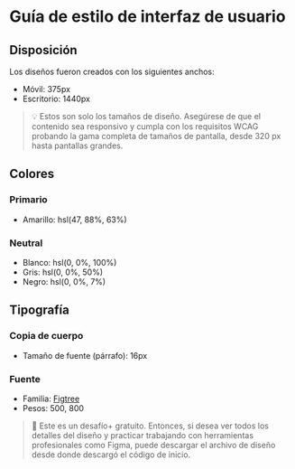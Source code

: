 # Guía de estilo de interfaz de usuario

## Disposición

Los diseños fueron creados con los siguientes anchos:

- Móvil: 375px
- Escritorio: 1440px

> 💡 Estos son solo los tamaños de diseño. Asegúrese de que el contenido sea responsivo y cumpla con los requisitos WCAG probando la gama completa de tamaños de pantalla, desde 320 px hasta pantallas grandes.

## Colores

### Primario

- Amarillo: hsl(47, 88%, 63%)

### Neutral

- Blanco: hsl(0, 0%, 100%)
- Gris: hsl(0, 0%, 50%)
- Negro: hsl(0, 0%, 7%)

## Tipografía

### Copia de cuerpo

- Tamaño de fuente (párrafo): 16px

### Fuente

- Familia: [Figtree](https://fonts.google.com/specimen/Figtree)
- Pesos: 500, 800

> 💎 Este es un desafío+ gratuito. Entonces, si desea ver todos los detalles del diseño y practicar trabajando con herramientas profesionales como Figma, puede descargar el archivo de diseño desde donde descargó el código de inicio.